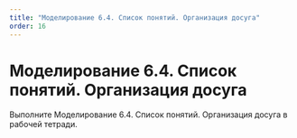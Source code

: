 ```yaml
---
title: "Моделирование 6.4. Список понятий. Организация досуга"
order: 16
---
```


# Моделирование 6.4. Список понятий. Организация досуга

Выполните Моделирование 6.4. Список понятий. Организация досуга в рабочей тетради.